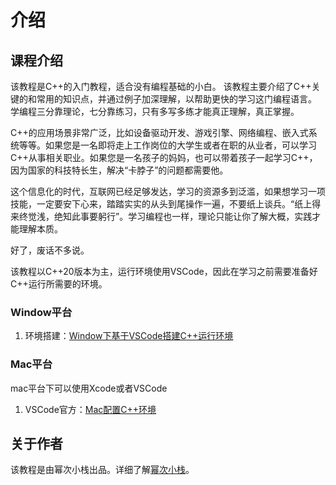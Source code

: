 # 介绍

## 课程介绍
该教程是C++的入门教程，适合没有编程基础的小白。
该教程主要介绍了C++关键的和常用的知识点，并通过例子加深理解，以帮助更快的学习这门编程语言。
学编程三分靠理论，七分靠练习，只有多写多练才能真正理解，真正掌握。


C++的应用场景非常广泛，比如设备驱动开发、游戏引擎、网络编程、嵌入式系统等等。如果您是一名即将走上工作岗位的大学生或者在职的从业者，可以学习C++从事相关职业。如果您是一名孩子的妈妈，也可以带着孩子一起学习C++，因为国家的科技特长生，解决“卡脖子”的问题都需要他。

这个信息化的时代，互联网已经足够发达，学习的资源多到泛滥，如果想学习一项技能，一定要安下心来，踏踏实实的从头到尾操作一遍，不要纸上谈兵。“纸上得来终觉浅，绝知此事要躬行”。学习编程也一样，理论只能让你了解大概，实践才能理解本质。

好了，废话不多说。

该教程以C++20版本为主，运行环境使用VSCode，因此在学习之前需要准备好C++运行所需要的环境。

### Window平台
1. 环境搭建：[Window下基于VSCode搭建C++运行环境](https://www.mici.tech/blog/18)

### Mac平台
mac平台下可以使用Xcode或者VSCode
1. VSCode官方：[Mac配置C++环境](https://code.visualstudio.com/docs/cpp/config-clang-mac)

## 关于作者
该教程是由幂次小栈出品。详细了解[幂次小栈](https://doc.mici.tech)。

